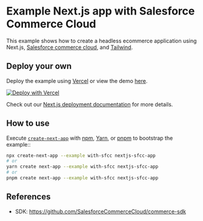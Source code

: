 # Example Next.js app with Salesforce Commerce Cloud

This example shows how to create a headless ecommerce application using Next.js, [Salesforce commerce cloud](https://www.salesforce.com/products/commerce-cloud/overview/), and [Tailwind](https://tailwindcss.com).

## Deploy your own

Deploy the example using [Vercel](https://vercel.com?utm_source=github&utm_medium=readme&utm_campaign=next-example) or view the demo [here](https://salesforce-cloud-commerce.vercel.app/).

[![Deploy with Vercel](https://vercel.com/button)](https://vercel.com/new/git/external?repository-url=https://github.com/vercel/next.js/tree/canary/examples/with-sfcc&project-name=with-sfcc&repository-name=with-sfcc&env=SFDC_CLIENT_ID,SFDC_SECRET,SFDC_ORGANIZATIONID,SFDC_SHORTCODE,SFDC_SITEID&envDescription=API%20Keys%20from%20SFCC%20needed%20to%20run%20this%20application.)

Check out our [Next.js deployment documentation](https://nextjs.org/docs/deployment) for more details.

## How to use

Execute [`create-next-app`](https://github.com/vercel/next.js/tree/canary/packages/with-sfcc) with [npm](https://docs.npmjs.com/cli/init), [Yarn](https://yarnpkg.com/lang/en/docs/cli/create/), or [pnpm](https://pnpm.io) to bootstrap the example::

```bash
npx create-next-app --example with-sfcc nextjs-sfcc-app
# or
yarn create next-app --example with-sfcc nextjs-sfcc-app
# or
pnpm create next-app --example with-sfcc nextjs-sfcc-app
```

## References

- SDK: https://github.com/SalesforceCommerceCloud/commerce-sdk
